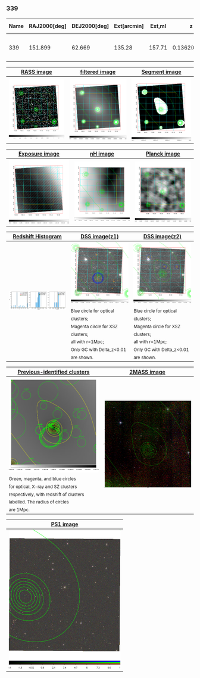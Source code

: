 <div STYLE="page-break-after: always;"></div>

### 339

|Name|RAJ2000[deg]|DEJ2000[deg] |Ext[arcmin]| Ext,ml | z | z_src| C|GC(XSZ,Delta_z<0.01)| GC(OPT,Delta_z<0.01)|GC| R_sig[arcmin] | R500[arcmin] | R500[Mpc]| CRsig[c/s] | CR500[c/s] |L500[1E44 erg/s]|F500[1E-12 erg/s/cm^2]| M500[1E14 Msun]|Tx[keV]|Cnt_sig|Beta|Rc[arcmin]|Comment|Alias|
|---|---|---|---|---|---|------|---|--------|---------|----------|---|---|---|---|---|---|---|---|---|---|---|---|---|---|
|339| 151.899| 62.669| 135.28| 157.71| 0.1362(0.005)| z1,| G| -| -| A, C, N, W| 29.638| 7.541| 1.091| 0.330(0.068)| 0.294(0.061)| 2.863(1.290)| 5.807(2.615)| 4.21(0.92)| 5.43(0.76)| 288.8| 0.505(-0.005+0.011)| 7.376(-0.272+0.426)| might be c4,| t730|

|[RASS image](../image/339/339_img.pdf)|[filtered image](../image/339/339_fil.pdf)|[Segment image](../image/339/339_seg.pdf)|
|-------------------|--------------------|-------------------|
| <img src="../image/339/339_img.png" width="300">  | <img src="../image/339/339_fil.png" width="300">   | <img src="../image/339/339_seg.png" width="300">  |

|[Exposure image](../image/339/339_mex.pdf)| [nH image](../image/339/339_nh.pdf)| [Planck image](../image/339/339_p.pdf)|
|-------------------|--------------------|-------------------|
|<img src="../image/339/339_mex.png" width="300">   | <img src="../image/339/339_nh.png" width="300">    | <img src="../image/339/339_p.png" width="300"> |

|[Redshift Histogram](../image/339/339_zg.pdf) | [DSS image(z1)](../image/339/339_dss_z1.pdf)      |  [DSS image(z2)](../image/339/339_dss_z2.pdf)    |
|-------------------|--------------------|-------------------|
|<img src="../image/339/339_zg.png" width="300"> |<img src="../image/339/339_dss_z1.png" width="300"> <sub><br>Blue circle for optical clusters; <br>Magenta circle for XSZ clusters; <br>all with r=1Mpc; <br>Only GC with Delta_z<0.01 are shown. </sub>| <img src="../image/339/339_dss_z2.png" width="300"><sub><br>Blue circle for optical clusters; <br>Magenta circle for XSZ clusters; <br>all with r=1Mpc; <br>Only GC with Delta_z<0.01 are shown. </sub> |

|[Previous-identified clusters](../image/339/339_gc.pdf) | [2MASS image](../image/339/339_2mass.pdf)      |
|-------------------|-------------------|
|<img src=../image/339/339_gc.png width="300"> <br><sub>Green, magenta, and blue circles <br>for optical, X-ray and SZ clusters <br>respectively, with redshift of clusters <br>labelled. The radius of circles <br>are 1Mpc.</sub>|<img src="../image/339/339_2mass.png" width="300">  |

|[PS1 image](../image/339/339_ps1.pdf)            |
|-------------------|
| <img src="../image/339/339_ps1.png" width="300">  |

